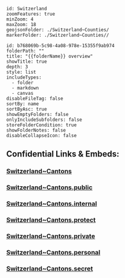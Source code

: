 
```leaflet
id: Switzerland
zoomFeatures: true 
minZoom: 4 
maxZoom: 18
geojsonFolder: ./Switzerland~Counties/
markerFolder: ./Switzerland~Counties//
```


```folder-overview
id: b768069b-5c98-4a08-978e-15355f9ab974
folderPath: ""
title: "{{folderName}} overview"
showTitle: true
depth: 3
style: list
includeTypes:
  - folder
  - markdown
  - canvas
disableFileTag: false
sortBy: name
sortByAsc: true
showEmptyFolders: false
onlyIncludeSubfolders: false
storeFolderCondition: true
showFolderNotes: false
disableCollapseIcon: false
```


## Confidential Links & Embeds: 

### [Switzerland~Cantons](/_Standards/Earth/Continent/Europe/Europe~Central/Switzerland/Switzerland~Cantons.md) 

### [Switzerland~Cantons.public](/_public/Earth/Continent/Europe/Europe~Central/Switzerland/Switzerland~Cantons.public.md) 

### [Switzerland~Cantons.internal](/_internal/Earth/Continent/Europe/Europe~Central/Switzerland/Switzerland~Cantons.internal.md) 

### [Switzerland~Cantons.protect](/_protect/Earth/Continent/Europe/Europe~Central/Switzerland/Switzerland~Cantons.protect.md) 

### [Switzerland~Cantons.private](/_private/Earth/Continent/Europe/Europe~Central/Switzerland/Switzerland~Cantons.private.md) 

### [Switzerland~Cantons.personal](/_personal/Earth/Continent/Europe/Europe~Central/Switzerland/Switzerland~Cantons.personal.md) 

### [Switzerland~Cantons.secret](/_secret/Earth/Continent/Europe/Europe~Central/Switzerland/Switzerland~Cantons.secret.md)

